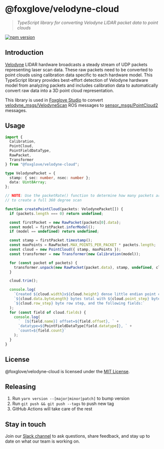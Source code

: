 # @foxglove/velodyne-cloud

> _TypeScript library for converting Velodyne LIDAR packet data to point clouds_

[![npm version](https://img.shields.io/npm/v/@foxglove/velodyne-cloud.svg?style=flat)](https://www.npmjs.com/package/@foxglove/velodyne-cloud)

## Introduction

[Velodyne](https://velodynelidar.com/) LIDAR hardware broadcasts a steady stream of UDP packets representing laser scan data. These raw packets need to be converted to point clouds using calibration data specific to each hardware model. This TypeScript library provides best-effort detection of Velodyne hardware model from analyzing packets and includes calibration data to automatically convert raw data into a 3D point cloud representation.

This library is used in [Foxglove Studio](https://foxglove.dev/) to convert [velodyne_msgs/VelodyneScan](http://docs.ros.org/en/indigo/api/velodyne_msgs/html/msg/VelodyneScan.html) ROS messages to [sensor_msgs/PointCloud2](http://docs.ros.org/en/melodic/api/sensor_msgs/html/msg/PointCloud2.html) messages.

## Usage

```Typescript
import {
  Calibration,
  PointCloud,
  PointFieldDataType,
  RawPacket,
  Transformer
} from "@foxglove/velodyne-cloud";

type VelodynePacket = {
  stamp: { sec: number, nsec: number };
  data: Uint8Array;
};

// NOTE: Use the packetRate() function to determine how many packets are needed
// to create a full 360 degree scan

function createPointCloud(packets: VelodynePacket[]) {
  if (packets.length === 0) return undefined;

  const firstPacket = new RawPacket(packets[0].data);
  const model = firstPacket.inferModel();
  if (model == undefined) return undefined;

  const stamp = firstPacket.timestamp();
  const maxPoints = RawPacket.MAX_POINTS_PER_PACKET * packets.length;
  const cloud = new PointCloud({ stamp, maxPoints });
  const transformer = new Transformer(new Calibration(model));

  for (const packet of packets) {
    transformer.unpack(new RawPacket(packet.data), stamp, undefined, cloud);
  }

  cloud.trim();

  console.log(
    `Created ${cloud.width}x${cloud.height} dense little endian point cloud data. ` +
    `${cloud.data.byteLength} bytes total with ${cloud.point_step} byte point step, ` +
    `${cloud.row_step} byte row step, and the following fields:`
  );
  for (const field of cloud.fields) {
    console.log(
      `  [${field.name}] offset=${field.offset}, ` +
      `datatype=${PointFieldDataType[field.datatype]}, ` +
      `count=${field.count}`
    );
  }
}
```

## License

@foxglove/velodyne-cloud is licensed under the [MIT License](https://opensource.org/licenses/MIT).

## Releasing

1. Run `yarn version --[major|minor|patch]` to bump version
2. Run `git push && git push --tags` to push new tag
3. GitHub Actions will take care of the rest

## Stay in touch

Join our [Slack channel](https://foxglove.dev/join-slack) to ask questions, share feedback, and stay up to date on what our team is working on.
